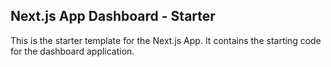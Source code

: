 ## Next.js App Dashboard - Starter

This is the starter template for the Next.js App. It contains the starting code for the dashboard application.
